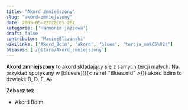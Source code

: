 ```yaml
---
title: "Akord zmniejszony"
slug: "akord-zmniejszony"
date: 2005-05-22T20:05:26Z
kategorie: ['Harmonia jazzowa']
draft: false
contributor: 'MaciejBlizinski'
wikilinks: ['Akord_Bdim', 'akord', 'blues', 'tercja_ma%C5%82a']
aliases: ['/gitara/Akord_zmniejszony']
---
```

**Akord zmniejszony** to akord<!-- link nie odnosił się do niczego: 'Akord zmniejszony' ('content/parked/harmonia/Akord_zmniejszony.md') links to 'akord' ('content/parked/harmonia/akord.md') and that does not exist --> składający się z
samych tercji małych<!-- link nie odnosił się do niczego: 'Akord zmniejszony' ('content/parked/harmonia/Akord_zmniejszony.md') links to 'tercja_mała' ('content/parked/harmonia/tercja_mała.md') and that does not exist -->. Na przykład spotykany w
[bluesie]({{< relref "Blues.md" >}}) akord Bdim to dźwięki: B, D, F, A♭

**Zobacz też**

  - Akord Bdim<!-- link nie odnosił się do niczego: 'Akord zmniejszony' ('content/parked/harmonia/Akord_zmniejszony.md') links to 'Akord_Bdim' ('content/parked/harmonia/Akord_Bdim.md') and that does not exist -->

